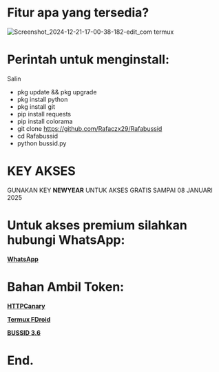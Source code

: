 # Fitur apa yang tersedia? 
![Screenshot_2024-12-21-17-00-38-182-edit_com termux](https://github.com/user-attachments/assets/975a2903-04ab-41bd-8a07-9d6972735a7e)


# Perintah untuk menginstall:
<clipboard-copy value="pkg update && pkg upgrade">Salin</clipboard-copy>
 - pkg update && pkg upgrade
 - pkg install python
 - pkg install git
 - pip install requests
 - pip install colorama
 - git clone https://github.com/Rafaczx29/Rafabussid
 - cd Rafabussid
 - python bussid.py

# KEY AKSES
GUNAKAN KEY **NEWYEAR** UNTUK AKSES GRATIS SAMPAI 08 JANUARI 2025
 
# Untuk akses premium silahkan hubungi WhatsApp:
**<a href='http://bit.ly/rafaczx'>WhatsApp</a>**

# Bahan Ambil Token:
**<a href='https://www.mediafire.com/file/sw6k8kf4kg32q0t/HTTPCANARY+(REVOLT).zip/file'>HTTPCanary</a>**

**<a href='https://f-droid.org/id/packages/com.termux/'>Termux FDroid</a>**

**<a href='https://m.apkpure.com/id/bus-simulator-indonesia/com.maleo.bussimulatorid/download/3.6.1'>BUSSID 3.6</a>**

# End. 
